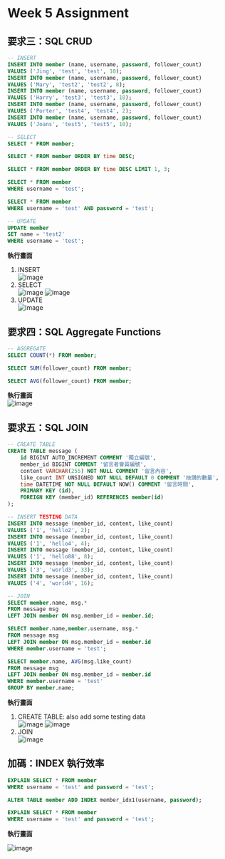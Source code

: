 # Week 5 Assignment

## 要求三：SQL CRUD

```sql =
-- INSERT
INSERT INTO member (name, username, password, follower_count)
VALUES ('Jing', 'test', 'test', 10);
INSERT INTO member (name, username, password, follower_count)
VALUES ('Mary', 'test2', 'test2', 8);
INSERT INTO member (name, username, password, follower_count)
VALUES ('Harry', 'test3', 'test3', 18);
INSERT INTO member (name, username, password, follower_count)
VALUES ('Porter', 'test4', 'test4', 2);
INSERT INTO member (name, username, password, follower_count)
VALUES ('Joans', 'test5', 'test5', 10);

-- SELECT
SELECT * FROM member;

SELECT * FROM member ORDER BY time DESC;

SELECT * FROM member ORDER BY time DESC LIMIT 1, 3;

SELECT * FROM member
WHERE username = 'test';

SELECT * FROM member
WHERE username = 'test' AND password = 'test';

-- UPDATE
UPDATE member
SET name = 'test2'
WHERE username = 'test';
```

**執行畫面**

1. INSERT\
   ![image](./screenshots/3_1_insert.PNG)
2. SELECT\
   ![image](./screenshots/3_2_select_all.PNG)
   ![image](./screenshots/3_3_select_limit_where.PNG)
3. UPDATE\
   ![image](./screenshots/3_4_update.PNG)

## 要求四：SQL Aggregate Functions

```sql =
-- AGGREGATE
SELECT COUNT(*) FROM member;

SELECT SUM(follower_count) FROM member;

SELECT AVG(follower_count) FROM member;
```

**執行畫面**\
![image](./screenshots/4_1_Aggregate.PNG)

## 要求五：SQL JOIN

```sql =
-- CREATE TABLE
CREATE TABLE message (
    id BIGINT AUTO_INCREMENT COMMENT '獨立編號',
    member_id BIGINT COMMENT '留言者會員編號',
    content VARCHAR(255) NOT NULL COMMENT '留言內容',
    like_count INT UNSIGNED NOT NULL DEFAULT 0 COMMENT '按讚的數量',
    time DATETIME NOT NULL DEFAULT NOW() COMMENT '留言時間',
    PRIMARY KEY (id),
    FOREIGN KEY (member_id) REFERENCES member(id)
);

-- INSERT TESTING DATA
INSERT INTO message (member_id, content, like_count)
VALUES ('1', 'hello2', 2);
INSERT INTO message (member_id, content, like_count)
VALUES ('1', 'hello4', 4);
INSERT INTO message (member_id, content, like_count)
VALUES ('1', 'hello88', 8);
INSERT INTO message (member_id, content, like_count)
VALUES ('3', 'world3', 33);
INSERT INTO message (member_id, content, like_count)
VALUES ('4', 'world4', 16);

-- JOIN
SELECT member.name, msg.*
FROM message msg
LEFT JOIN member ON msg.member_id = member.id;

SELECT member.name,member.username, msg.*
FROM message msg
LEFT JOIN member ON msg.member_id = member.id
WHERE member.username = 'test';

SELECT member.name, AVG(msg.like_count)
FROM message msg
LEFT JOIN member ON msg.member_id = member.id
WHERE member.username = 'test'
GROUP BY member.name;
```

**執行畫面**

1. CREATE TABLE: also add some testing data\
   ![image](./screenshots/5_1_create.PNG)
   ![image](./screenshots/5_2_insert.PNG)
2. JOIN\
   ![image](./screenshots/5_3_join.PNG)

## 加碼：INDEX 執行效率

```sql =
EXPLAIN SELECT * FROM member
WHERE username = 'test' and password = 'test';

ALTER TABLE member ADD INDEX member_idx1(username, password);

EXPLAIN SELECT * FROM member
WHERE username = 'test' and password = 'test';

```

**執行畫面**

![image](./screenshots/6_1_index.PNG)
